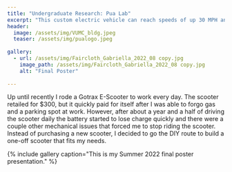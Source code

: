 ```yaml
---
title: "Undergraduate Research: Pua Lab"
excerpt: "This custom electric vehicle can reach speeds of up 30 MPH and has a range of over 50 miles!"
header:
  image: /assets/img/VUMC_bldg.jpeg 
  teaser: /assets/img/pualogo.jpeg
   
gallery:
  - url: /assets/img/Faircloth_Gabriella_2022_08 copy.jpg
    image_path: /assets/img/Faircloth_Gabriella_2022_08 copy.jpg
    alt: "Final Poster"  
  
---
```


Up until recently I rode a Gotrax E-Scooter to work every day. The scooter retailed for $300, but it quickly paid for itself after I was able to forgo gas and a parking spot at work. However, after about a year and a half of driving the scooter daily the battery started to lose charge quickly and there were a couple other mechanical issues that forced me to stop riding the scooter. Instead of purchasing a new scooter, I decided to go the DIY route to build a one-off scooter that fits my needs.

{% include gallery caption="This is my Summer 2022 final poster presentation." %}
